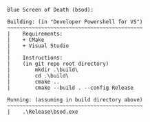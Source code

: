```
Blue Screen of Death (bsod):

Building: (in "Developer Powershell for VS")
~~~~~~~~~~~~~~~~~~~~~~~~~~~~~~~~~~~~~~~~~~~~
|    Requirements:
|    + CMake 
|    + Visual Studio
|
|    Instructions: 
|    (in git repo root directory)
|        mkdir .\build\
|        cd .\build\
|        cmake ..
|        cmake --build . --config Release
            
Running: (assuming in build directory above)
~~~~~~~~~~~~~~~~~~~~~~~~~~~~~~~~~~~~~~~~~~~~
|    .\Release\bsod.exe
```
